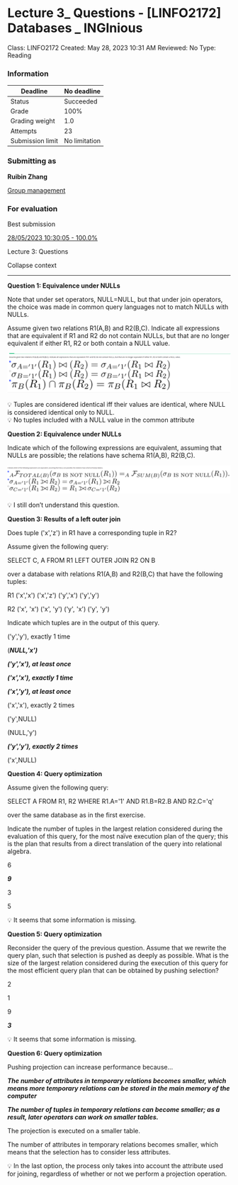 # Lecture 3_ Questions - [LINFO2172] Databases _ INGInious

Class: LINFO2172
Created: May 28, 2023 10:31 AM
Reviewed: No
Type: Reading

### Information

| Deadline | No deadline |
| --- | --- |
| Status | Succeeded |
| Grade | 100% |
| Grading weight | 1.0 |
| Attempts | 23 |
| Submission limit | No limitation |

### Submitting as

**Ruibin Zhang**

[Group management](https://inginious.info.ucl.ac.be/group/LINGI2172)

### For evaluation

Best submission

[28/05/2023 10:30:05 - 100.0%](https://inginious.info.ucl.ac.be/course/LINGI2172/lecture3_questions#)

Lecture 3: Questions

Collapse context

---

**Question 1: Equivalence under NULLs**

Note that under set operators, NULL=NULL, but that under join operators, the choice was made in common query languages not to match NULLs with NULLs.

Assume given two relations R1(A,B) and R2(B,C). Indicate all expressions that are equivalent if R1 and R2 do not contain NULLs, but that are no longer equivalent if either R1, R2 or both contain a NULL value.

![Untitled](Lecture%203_%20Questions%20-%20%5BLINFO2172%5D%20Databases%20_%20ING%20956b66710db5441aba28cd0a4d66f1ed/Untitled.png)

<aside>
💡 Tuples are considered identical iff their values are identical, where NULL is considered identical only to NULL.

</aside>

<aside>
💡 No tuples included with a NULL value in the common attribute

</aside>

**Question 2: Equivalence under NULLs**

Indicate which of the following expressions are equivalent, assuming that NULLs are possible; the relations have schema R1(A,B), R2(B,C).

![Untitled](Lecture%203_%20Questions%20-%20%5BLINFO2172%5D%20Databases%20_%20ING%20956b66710db5441aba28cd0a4d66f1ed/Untitled%201.png)

<aside>
💡 I still don’t understand this question.

</aside>

**Question 3: Results of a left outer join**

Does tuple ('x','z') in R1 have a corresponding tuple in R2?

Assume given the following query:

SELECT C, A FROM R1 LEFT OUTER JOIN R2 ON B

over a database with relations R1(A,B) and R2(B,C) that have the following tuples:

R1 ('x','x') ('x','z') ('y','x') ('y','y')

R2 ('x', 'x') ('x', 'y') ('y', 'x') ('y', 'y')

Indicate which tuples are in the output of this query.

('y','y'), exactly 1 time

(***NULL,'x')***

***('y','x'), at least once***

***('x','x'), exactly 1 time***

***('x','y'), at least once***

('x','x'), exactly 2 times

('y',NULL)

(NULL,'y')

***('y','y'), exactly 2 times***

('x',NULL)

**Question 4: Query optimization**

Assume given the following query:

SELECT A FROM R1, R2 WHERE R1.A='1' AND R1.B=R2.B AND R2.C='q'

over the same database as in the first exercise.

Indicate the number of tuples in the largest relation considered during the evaluation of this query, for the most naïve execution plan of the query; this is the plan that results from a direct translation of the query into relational algebra.

6

***9***

3

5

<aside>
💡 It seems that some information is missing.

</aside>

**Question 5: Query optimization**

Reconsider the query of the previous question. Assume that we rewrite the query plan, such that selection is pushed as deeply as possible. What is the size of the largest relation considered during the execution of this query for the most efficient query plan that can be obtained by pushing selection?

2

1

9

***3***

<aside>
💡 It seems that some information is missing.

</aside>

**Question 6: Query optimization**

Pushing projection can increase performance because...

***The number of attributes in temporary relations becomes smaller, which means more temporary relations can be stored in the main memory of the computer***

***The number of tuples in temporary relations can become smaller; as a result, later operators can work on smaller tables.***

The projection is executed on a smaller table.

The number of attributes in temporary relations becomes smaller, which means that the selection has to consider less attributes.

<aside>
💡 In the last option, the process only takes into account the attribute used for joining, regardless of whether or not we perform a projection operation.

</aside>